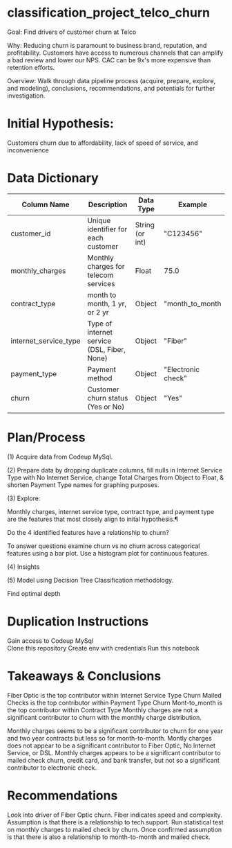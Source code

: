 # classification_project_telco_churn
Goal:
Find drivers of customer churn at Telco

Why:
Reducing churn is paramount to business brand, reputation, and profitability. Customers have access to numerous channels that can amplify a bad review and lower our NPS. CAC can be 9x's more expensive than retention efforts.

Overview:
Walk through data pipeline process (acquire, prepare, explore, and modeling), conclusions, recommendations, and potentials for further investigation.

# Initial Hypothesis: 

Customers churn due to affordability, lack of speed of service, and inconvenience

# Data Dictionary

| Column Name             | Description                                      | Data Type          | Example           |
|-------------------------|--------------------------------------------------|--------------------|-------------------|
| customer_id             | Unique identifier for each customer              | String (or int)    | "C123456"         |
| monthly_charges         | Monthly charges for telecom services             | Float              | 75.0              |
| contract_type           | month to month, 1 yr, or 2 yr                    | Object             | "month_to_month   |
| internet_service_type   | Type of internet service (DSL, Fiber, None)      | Object             | "Fiber"           |
| payment_type            | Payment method                                   | Object             | "Electronic check"|
| churn                   | Customer churn status (Yes or No)                | Object             | "Yes"             |

# Plan/Process

(1) Acquire data from Codeup MySql.

(2) Prepare data by dropping duplicate columns, fill nulls in Internet Service Type with No Internet Service, change Total Charges from Object to Float, & shorten Payment Type names for graphing purposes.

(3) Explore:  

Monthly charges, internet service type, contract type, and payment type are the features that most closely align to inital hypothesis.¶

Do the 4 identified features have a relationship to churn?

To answer questions examine churn vs no churn across categorical features using a bar plot.  Use a histogram plot for continuous features.

(4) Insights

(5) Model using Decision Tree Classification methodology.

Find optimal depth

# Duplication Instructions

Gain access to Codeup MySql\
Clone this repository
Create env with credentials
Run this notebook

# Takeaways & Conclusions
Fiber Optic is the top contributor within Internet Service Type Churn
Mailed Checks is the top contributor within Payment Type Churn
Mont-to_month is the top contributor within Contract Type
Monthly charges are not a significant contributor to churn with the monthly charge distribution.

Monthly charges seems to be a significant contributor to churn for one year and two year contracts but less so for month-to-month.
Montly charges does not appear to be a significant contributor to Fiber Optic, No Internet Service, or DSL.
Monthly charges appears to be a significant contributor to mailed check churn, credit card, and bank transfer, but not so a significant contributor to electronic check.

# Recommendations
Look into driver of Fiber Optic churn.  Fiber indicates speed and complexity.  Assumption is that there is a relationship to tech support.
Run statistical test on monthly charges to mailed check by churn.  Once confirmed assumption is that there is also a relationship to month-to-month and mailed check.  

